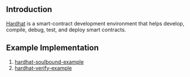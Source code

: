 ## Introduction

[Hardhat](https://book.getfoundry.sh/) is a smart-contract development environment that helps develop, compile, debug, test, and deploy smart contracts.


## Example Implementation

1. [hardhat-soulbound-example](https://github.com/ayo-klaytn/hardhat-soulbound-example)
2. [hardhat-verify-example](https://github.com/ayo-klaytn/hardhat-verify-example)